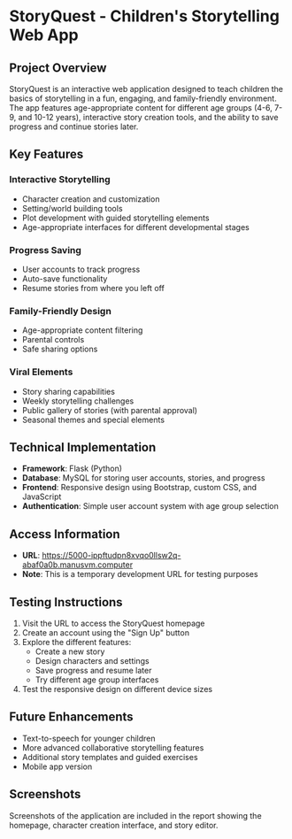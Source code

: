 # StoryQuest - Children's Storytelling Web App

## Project Overview
StoryQuest is an interactive web application designed to teach children the basics of storytelling in a fun, engaging, and family-friendly environment. The app features age-appropriate content for different age groups (4-6, 7-9, and 10-12 years), interactive story creation tools, and the ability to save progress and continue stories later.

## Key Features

### Interactive Storytelling
- Character creation and customization
- Setting/world building tools
- Plot development with guided storytelling elements
- Age-appropriate interfaces for different developmental stages

### Progress Saving
- User accounts to track progress
- Auto-save functionality
- Resume stories from where you left off

### Family-Friendly Design
- Age-appropriate content filtering
- Parental controls
- Safe sharing options

### Viral Elements
- Story sharing capabilities
- Weekly storytelling challenges
- Public gallery of stories (with parental approval)
- Seasonal themes and special elements

## Technical Implementation
- **Framework**: Flask (Python)
- **Database**: MySQL for storing user accounts, stories, and progress
- **Frontend**: Responsive design using Bootstrap, custom CSS, and JavaScript
- **Authentication**: Simple user account system with age group selection

## Access Information
- **URL**: https://5000-ippftudpn8xvqo0llsw2q-abaf0a0b.manusvm.computer
- **Note**: This is a temporary development URL for testing purposes

## Testing Instructions
1. Visit the URL to access the StoryQuest homepage
2. Create an account using the "Sign Up" button
3. Explore the different features:
   - Create a new story
   - Design characters and settings
   - Save progress and resume later
   - Try different age group interfaces
4. Test the responsive design on different device sizes

## Future Enhancements
- Text-to-speech for younger children
- More advanced collaborative storytelling features
- Additional story templates and guided exercises
- Mobile app version

## Screenshots
Screenshots of the application are included in the report showing the homepage, character creation interface, and story editor.
